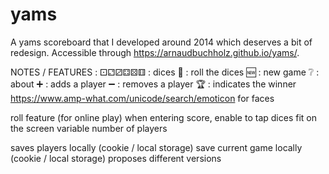 # yams

A yams scoreboard that I developed around 2014 which deserves a bit of redesign.
Accessible through https://arnaudbuchholz.github.io/yams/.

NOTES / FEATURES :
⚀⚁⚂⚃⚄⚅ : dices
🎲 : roll the dices
🆕 : new game
❔ : about
➕ : adds a player
➖ : removes a player
🏆 : indicates the winner
https://www.amp-what.com/unicode/search/emoticon for faces

roll feature (for online play)
when entering score, enable to tap dices 
fit on the screen
variable number of players

saves players locally (cookie / local storage)
save current game locally (cookie / local storage)
proposes different versions
